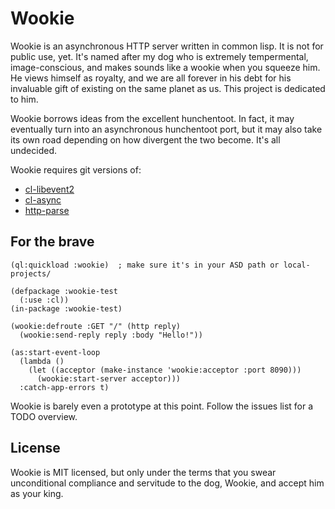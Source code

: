 Wookie
======
Wookie is an asynchronous HTTP server written in common lisp. It is not for
public use, yet. It's named after my dog who is extremely tempermental, 
image-conscious, and makes sounds like a wookie when you squeeze him. He views
himself as royalty, and we are all forever in his debt for his invaluable gift
of existing on the same planet as us. This project is dedicated to him.

Wookie borrows ideas from the excellent hunchentoot. In fact, it may eventually
turn into an asynchronous hunchentoot port, but it may also take its own road
depending on how divergent the two become. It's all undecided.

Wookie requires git versions of:

 - [cl-libevent2](/orthecreedence/cl-libevent2)
 - [cl-async](/orthecreedence/cl-async)
 - [http-parse](/orthecreedence/http-parse)

For the brave
-------------
```common-lisp
(ql:quickload :wookie)  ; make sure it's in your ASD path or local-projects/

(defpackage :wookie-test
  (:use :cl))
(in-package :wookie-test)

(wookie:defroute :GET "/" (http reply)
  (wookie:send-reply reply :body "Hello!"))

(as:start-event-loop
  (lambda ()
    (let ((acceptor (make-instance 'wookie:acceptor :port 8090)))
      (wookie:start-server acceptor)))
  :catch-app-errors t)
```

Wookie is barely even a prototype at this point. Follow the issues list for a
TODO overview.

License
-------
Wookie is MIT licensed, but only under the terms that you swear unconditional
compliance and servitude to the dog, Wookie, and accept him as your king.
